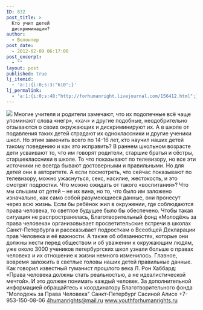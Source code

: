 ```yaml
---
ID: 832
post_title: >
  Кто учит детей
  дискриминации?
author:
  - Волонтер
post_date:
  - 2012-02-09 06:17:00
post_excerpt:
  - ""
layout: post
published: true
lj_itemid:
  - 'a:1:{i:0;s:3:"610";}'
lj_permalink:
  - 'a:1:{i:0;s:48:"http://forhumanright.livejournal.com/156412.html";}'
---
```


<img src="http://cs5338.vk.com/u132145096/132409092/x_5b26039f.jpg" /> Многие учителя и родители замечают, что их подопечные всё чаще упоминают слова «негр», «хач» и другие подобные, неодобрительно отзываются о своих окружающих и дискриминируют их. А в школе от подавления таких детей страдают их одноклассники и другие ученики школ. Но этим заменить всего по 14-16 лет, кто научил наших детей такому поведению и как это исправить?
В раннем школьном возрасте дети усваивают то, что им говорят родители, старшие братья и сёстры, старшеклассники в школе. То что показывают по телевизору, но все эти источники не всегда бывают достоверными и правильными. Но для детей они в авторитете. А если посмотреть, что сейчас показывают по телевизору, можно ужаснуться, секс, насилие, жестокость, и это смотрят подростки. Что можно ожидать от такого «воспитания»? Что мы слышим от детей – не их вина, но то, что было им заложено изначально, как само собой разумеющиеся данные, они пронесут через всю жизнь. Если бы ребёнок жил в окружении, где соблюдаются права человека, то светлое будущее было бы обеспечено. 
Чтобы такая ситуация не распространялась, Благотворительный фонд «Молодёжь за права человека» организовывает просветительские встречи в школах Санкт-Петербурга и рассказывает подросткам о Всеобщей Декларации прав Человека и её важности. А также об обязанностях, которые они должны нести перед обществом и об уважении к окружающим людям, уже около 3000 учеников петербургских школ узнали больше о правах человека и их отношение к жизни немного изменилось. Главное, вовремя заложить в светлые головы наших детей правильные данные. 
Как говорил известный гуманист прошлого века Л. Рон Хаббард: «Права человека должны стать реальностью, а не идеалистической мечтой». И это должен понимать каждый человек.
За дополнительной информацией обращайтесь к координатору
Благотворительного фонда
"Молодежь за Права Человека" Санкт-Петербург 
Сасиной Алисе 
+7-953-150-08-06 
4humanrights@mail.ru
www.youthforhumanrights.ru